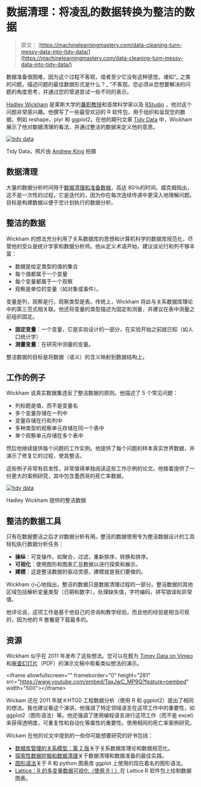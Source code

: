 # 数据清理：将凌乱的数据转换为整洁的数据

> 原文： [https://machinelearningmastery.com/data-cleaning-turn-messy-data-into-tidy-data/](https://machinelearningmastery.com/data-cleaning-turn-messy-data-into-tidy-data/)

数据准备很困难，因为这个过程不客观，或者至少它没有这种感觉。诸如“_ 之类的问题，描述问题的最佳数据形式是什么？_ “不客观。您必须从您想要解决的问题的角度思考，并通过您的管道尝试一些不同的表示。

[Hadley Wickham](http://had.co.nz) 是莱斯大学的[兼职教授](http://www.linkedin.com/pub/hadley-wickham/13/9b6/31)和首席科学家以及 [RStudio](https://www.rstudio.com/) ，他对这个问题非常感兴趣。他撰写了一些最受欢迎的 R 软件包，用于组织和呈现您的数据，例如 reshape，plyr 和 ggplot2。在他的期刊文章 [Tidy Data](http://vita.had.co.nz/papers/tidy-data.pdf) 中，Wickham 展示了他对数据清理的看法，并通过整洁的数据来定义他的意思。

[![tidy data](img/1aae24a59d7cb52444eb8b05c331ba00.jpg)](https://3qeqpr26caki16dnhd19sv6by6v-wpengine.netdna-ssl.com/wp-content/uploads/2014/05/tidy-data.jpg)

Tidy Data，照片由 [Andrew King](https://www.flickr.com/photos/watt_dabney/5514730517) 拍摄

## 数据清理

大量的数据分析时间用于[数据清理和准备数据](http://en.wikipedia.org/wiki/Data_cleansing)，高达 80％的时间。威克姆指出，这不是一次性的过程，它是迭代的，因为你在每次连续传递中更深入地理解问题。目标是构建数据以便于您计划执行的数据分析。

## 整洁的数据

Wickham 的想法充分利用了关系数据库的思想和计算机科学的数据库规范化，尽管他的受众是统计学家和数据分析师。他从定义术语开始，建议谈论行和列不够丰富：

*   数据是给定类型的值的集合
*   每个值都属于一个变量
*   每个变量都属于一个观察
*   观察是单位的变量（如对象或事件）。

变量是列，观察是行，观察类型是表。传统上，Wickham 将此与关系数据库理论中的第三范式相关联。他还将变量的类型描述为固定和测量，并建议在表中测量之前组织固定。

*   **固定变量**：一个变量，它是实验设计的一部分，在实验开始之前就已知（如人口统计学）
*   **测量变量**：在研究中测量的变量。

整洁数据的目标是将数据（语义）的含义映射到数据结构上。

## 工作的例子

Wickham 说真实数据集违反了整洁数据的原则。他描述了 5 个常见问题：

*   列标题是值，而不是变量名
*   多个变量存储在一列中
*   变量存储在行和列中
*   多种类型的观察单元存储在同一个表中
*   单个观察单元存储在多个表中

然后他继续提供每个问题的工作实例。他提供了每个问题的样本真实世界数据，并演示了修复它的过程，使其整洁。

这些例子非常有启发性，非常值得单独阅读这些工作示例的论文。他接着提供了一份更大的案例研究，其中包含墨西哥的死亡率数据。

[![tidy data](img/0390eac54610b78fbfb4868fa0401233.jpg)](https://3qeqpr26caki16dnhd19sv6by6v-wpengine.netdna-ssl.com/wp-content/uploads/2014/05/tidy-data.png)

Hadley Wickham 提供的整洁数据

## 整洁的数据工具

只有在数据整洁之后才对数据分析有用。整洁的数据使用专为整洁数据设计的工具轻松执行数据分析任务：

*   **操纵**：可变操作，如聚合，过滤，重新排序，转换和排序。
*   **可视化**：使用图形和图表汇总数据以进行探索和展示。
*   **建模**：这是整洁数据的驱动灵感，建模就是我们要做的。

Wickham 小心地指出，整洁的数据只是数据清理过程的一部分。整洁数据的其他区域包括解析变量类型（日期和数字），处理缺失值，字符编码，拼写错误和异常值。

他评论说，这项工作是基于他自己的咨询和教学经验，而且他的经验是相当可观的，因为他的 R 套餐是下载最多的。

## 资源

Wickham 似乎在 2011 年发布了这些想法。您可以在题为 [Timey Data on Vimeo](http://vimeo.com/33727555) 和[审查幻灯片](http://stat405.had.co.nz/lectures/18-tidy-data.pdf)（PDF）的演示文稿中观看类似想法的演示。

&lt;iframe allowfullscreen="" frameborder="0" height="281" src="https://www.youtube.com/embed/TaxJwC_MP9Q?feature=oembed" width="500"&gt;&lt;/iframe&gt;

Wickam 还在 2011 年就＃HTG0 工程数据分析（使用 R 和 ggplot2）提出了相同的想法。我也建议看这个演讲。他强调了特定领域语言在这项工作中的重要性，如 ggplot2（图形语法）等。他还强调了使用编程语言进行这项工作（而不是 excel）来获得透明度，可重复性和自动化等属性的重要性。使用相同的死亡率案例研究。

Wickam 在他的论文中提到的一些你可能想要研究的好书包括：

*   [数据库管理的关系模型：第 2 版](http://www.amazon.com/dp/0201141922?tag=inspiredalgor-20)关于关系数据库理论和数据规范化。
*   [探索性数据挖掘和数据清理](http://www.amazon.com/dp/0471268518?tag=inspiredalgor-20)关于数据清理和数据准备的最佳实践。
*   [图形语法](http://www.amazon.com/dp/0387245448?tag=inspiredalgor-20)关于 R 和 python 图表库 ggplot 上使用的现在着名的图形语法。
*   [Lattice：R 的多变量数据可视化（使用 R！）](http://www.amazon.com/dp/0387759689?tag=inspiredalgor-20)在 Lattice R 软件包上绘制数据图表。